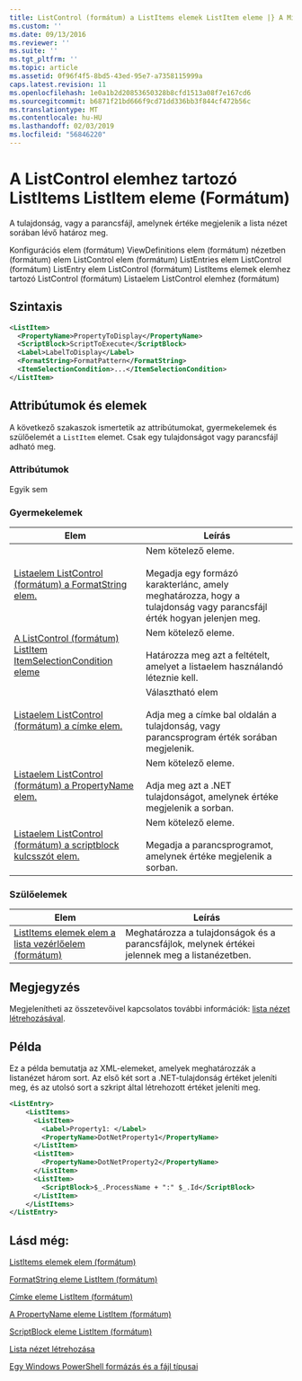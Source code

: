 ```yaml
---
title: ListControl (formátum) a ListItems elemek ListItem eleme |} A Microsoft Docs
ms.custom: ''
ms.date: 09/13/2016
ms.reviewer: ''
ms.suite: ''
ms.tgt_pltfrm: ''
ms.topic: article
ms.assetid: 0f96f4f5-8bd5-43ed-95e7-a7358115999a
caps.latest.revision: 11
ms.openlocfilehash: 1e0a1b2d20853650328b8cfd1513a08f7e167cd6
ms.sourcegitcommit: b6871f21bd666f9cd71dd336bb3f844cf472b56c
ms.translationtype: MT
ms.contentlocale: hu-HU
ms.lasthandoff: 02/03/2019
ms.locfileid: "56846220"
---
```

# <a name="listitem-element-for-listitems-for-listcontrol-format"></a>A ListControl elemhez tartozó ListItems ListItem eleme (Formátum)

A tulajdonság, vagy a parancsfájl, amelynek értéke megjelenik a lista nézet sorában lévő határoz meg.

Konfigurációs elem (formátum) ViewDefinitions elem (formátum) nézetben (formátum) elem ListControl elem (formátum) ListEntries elem ListControl (formátum) ListEntry elem ListControl (formátum) ListItems elemek elemhez tartozó ListControl (formátum) Listaelem ListControl elemhez (formátum)

## <a name="syntax"></a>Szintaxis

```xml
<ListItem>
  <PropertyName>PropertyToDisplay</PropertyName>
  <ScriptBlock>ScriptToExecute</ScriptBlock>
  <Label>LabelToDisplay</Label>
  <FormatString>FormatPattern</FormatString>
  <ItemSelectionCondition>...</ItemSelectionCondition>
</ListItem>
```

## <a name="attributes-and-elements"></a>Attribútumok és elemek

A következő szakaszok ismertetik az attribútumokat, gyermekelemek és szülőelemét a `ListItem` elemet. Csak egy tulajdonságot vagy parancsfájl adható meg.

### <a name="attributes"></a>Attribútumok

Egyik sem

### <a name="child-elements"></a>Gyermekelemek

|Elem|Leírás|
|-------------|-----------------|
|[Listaelem ListControl (formátum) a FormatString elem.](./formatstring-element-for-listitem-for-listcontrol-format.md)|Nem kötelező eleme.<br /><br /> Megadja egy formázó karakterlánc, amely meghatározza, hogy a tulajdonság vagy parancsfájl érték hogyan jelenjen meg.|
|[A ListControl (formátum) ListItem ItemSelectionCondition eleme](./itemselectioncondition-element-for-listitem-for-listcontrol-format.md)|Nem kötelező eleme.<br /><br /> Határozza meg azt a feltételt, amelyet a listaelem használandó léteznie kell.|
|[Listaelem ListControl (formátum) a címke elem.](./label-element-for-listitem-for-listcontrol-format.md)|Választható elem<br /><br /> Adja meg a címke bal oldalán a tulajdonság, vagy parancsprogram érték sorában megjelenik.|
|[Listaelem ListControl (formátum) a PropertyName elem.](./propertyname-element-for-listitem-for-listcontrol-format.md)|Nem kötelező eleme.<br /><br /> Adja meg azt a .NET tulajdonságot, amelynek értéke megjelenik a sorban.|
|[Listaelem ListControl (formátum) a scriptblock kulcsszót elem.](./scriptblock-element-for-listitem-for-listcontrol-format.md)|Nem kötelező eleme.<br /><br /> Megadja a parancsprogramot, amelynek értéke megjelenik a sorban.|

### <a name="parent-elements"></a>Szülőelemek

|Elem|Leírás|
|-------------|-----------------|
|[ListItems elemek elem a lista vezérlőelem (formátum)](./listitems-element-for-listentry-for-listcontrol-format.md)|Meghatározza a tulajdonságok és a parancsfájlok, melynek értékei jelennek meg a listanézetben.|

## <a name="remarks"></a>Megjegyzés

Megjelenítheti az összetevőivel kapcsolatos további információk: [lista nézet létrehozásával](./creating-a-list-view.md).

## <a name="example"></a>Példa

Ez a példa bemutatja az XML-elemeket, amelyek meghatározzák a listanézet három sort. Az első két sort a .NET-tulajdonság értéket jeleníti meg, és az utolsó sort a szkript által létrehozott értéket jeleníti meg.

```xml
<ListEntry>
    <ListItems>
      <ListItem>
        <Label>Property1: </Label>
        <PropertyName>DotNetProperty1</PropertyName>
      </ListItem>
      <ListItem>
        <PropertyName>DotNetProperty2</PropertyName>
      </ListItem>
      <ListItem>
        <ScriptBlock>$_.ProcessName + ":" $_.Id</ScriptBlock>
      </ListItem>
    </ListItems>
</ListEntry>

```

## <a name="see-also"></a>Lásd még:

[ListItems elemek elem (formátum)](./listitems-element-for-listentry-for-listcontrol-format.md)

[FormatString eleme ListItem (formátum)](./formatstring-element-for-listitem-for-listcontrol-format.md)

[Címke eleme ListItem (formátum)](./label-element-for-listitem-for-listcontrol-format.md)

[A PropertyName eleme ListItem (formátum)](./propertyname-element-for-listitem-for-listcontrol-format.md)

[ScriptBlock eleme ListItem (formátum)](./scriptblock-element-for-listitem-for-listcontrol-format.md)

[Lista nézet létrehozása](./creating-a-list-view.md)

[Egy Windows PowerShell formázás és a fájl típusai](./writing-a-powershell-formatting-file.md)
